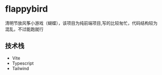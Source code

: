 # flappybird

清明节放风筝小游戏（蝴蝶），该项目为纯前端项目,写的比较匆忙，代码结构较为混乱，不过能跑就行

## 技术栈

- Vite
- Typescript
- Tailwind

